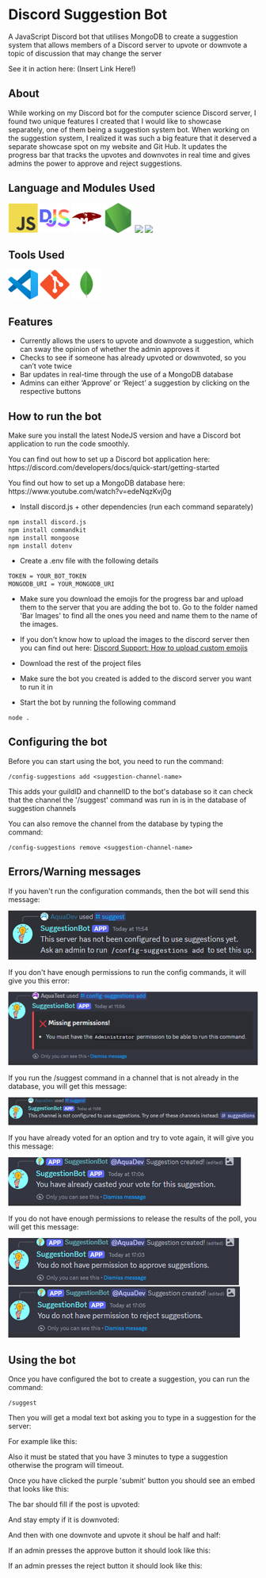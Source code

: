 <h1 align="left">Discord Suggestion Bot</h1>
<p align="left">A JavaScript Discord bot that utilises MongoDB to create a suggestion system that allows members of a Discord server to upvote or downvote a topic of discussion that may change the server</p>

<p align="left">See it in action here: (Insert Link Here!)</p>
<h2>About</h2>
<p>
  While working on my Discord bot for the computer science Discord server, I found two unique features I created that I would like to showcase separately, one of them being a suggestion system bot. When working on the suggestion system, I realized it was such a big feature that it deserved a separate showcase spot on my website and Git Hub. It updates the progress bar that tracks the upvotes and downvotes in real time and gives admins the power to approve and reject suggestions.  
</p>

<h2>Language and Modules Used</h2>
<div align="start">
  <img src="https://raw.githubusercontent.com/devicons/devicon/master/icons/javascript/javascript-original.svg" hieght="50" width="60">
  <img src="https://raw.githubusercontent.com/devicons/devicon/master/icons/discordjs/discordjs-original.svg" hieght="50" width="60">
  <img src="https://raw.githubusercontent.com/devicons/devicon/master/icons/mongoose/mongoose-original.svg" hieght="50" width="60">
  <img src="https://raw.githubusercontent.com/devicons/devicon/master/icons/nodejs/nodejs-original.svg" hieght="50" width="60">
  <img src="https://raw.githubusercontent.com/motdotla/dotenv/master/dotenv.svg" hieght="50" width="60">
  <img src="https://raw.githubusercontent.com/underctrl-io/commandkit/next/apps/docs/public/logo_lg.webp" hieght="50" width="60">
</div>

<h2>Tools Used</h2>
<div align="start">
  <img src="https://raw.githubusercontent.com/devicons/devicon/master/icons/vscode/vscode-original.svg" hieght="50" width="60">
  <img src="https://raw.githubusercontent.com/devicons/devicon/master/icons/git/git-original.svg" hieght="50" width="60">
  <img src="https://raw.githubusercontent.com/devicons/devicon/master/icons/mongodb/mongodb-original.svg" hieght="50" width="60">
</div>

<h2>Features</h2>

-	Currently allows the users to upvote and downvote a suggestion, which can sway the opinion of whether the admin approves it
-	Checks to see if someone has already upvoted or downvoted, so you can’t vote twice
-	Bar updates in real-time through the use of a MongoDB database
-	Admins can either ‘Approve’ or ‘Reject’ a suggestion by clicking on the respective buttons 


<h2>How to run the bot</h2>
<p align="left">Make sure you install the latest NodeJS version and have a Discord bot application to run the code smoothly.</p>
<p align="left">You can find out how to set up a Discord bot application here: https://discord.com/developers/docs/quick-start/getting-started</p>
<p align="left">You find out how to set up a MongoDB database here: https://www.youtube.com/watch?v=edeNqzKvj0g</p>

- Install discord.js + other dependencies (run each command separately)
```
npm install discord.js
npm install commandkit
npm install mongoose
npm install dotenv
```

- Create a .env file with the following details
```
TOKEN = YOUR_BOT_TOKEN
MONGODB_URI = YOUR_MONGODB_URI
```

- Make sure you download the emojis for the progress bar and upload them to the server that you are adding the bot to. Go to the folder named 'Bar Images' to find all the ones you need and name them to the name of the images.
- If you don't know how to upload the images to the discord server then you can find out here: <a href="https://support.discord.com/hc/en-us/articles/360036479811-Custom-Emojis#:~:text=To%20upload%20custom%20emojis%2C%20choose,to%20upload%20a%20custom%20emoji." title="Discord Support: How to upload custom emojis">Discord Support: How to upload custom emojis</a>

- Download the rest of the project files
- Make sure the bot you created is added to the discord server you want to run it in
- Start the bot by running the following command
```
node .
```

<h2>Configuring the bot</h2>
<p>Before you can start using the bot, you need to run the command:</p>

```
/config-suggestions add <suggestion-channel-name>
```
<p>This adds your guildID and channelID to the bot's database so it can check that the channel the '/suggest' command was run in is in the database of suggestion channels</p>

<p>You can also remove the channel from the database by typing the command:</p>

```
/config-suggestions remove <suggestion-channel-name>
```

<h2>Errors/Warning messages</h2>
<p>If you haven't run the configuration commands, then the bot will send this message:</p>
<img src="/imgs/Warning1.png">
<p>If you don't have enough permissions to run the config commands, it will give you this error:</p>
<img src="/imgs/Warning2.png">
<p>If you run the /suggest command in a channel that is not already in the database, you will get this message:</p>
<img src="/imgs/Warning3.png">
<p>If you have already voted for an option and try to vote again, it will give you this message:</p>
<img src="/imgs/Warning6.png">
<p>If you do not have enough permissions to release the results of the poll, you will get this message:</p>
<img src="/imgs/Warning4.png">
<img src="/imgs/Warning5.png">

<h2>Using the bot</h2>
<p>Once you have configured the bot to create a suggestion, you can run the command:</p>

```
/suggest
```

<p>Then you will get a modal text bot asking you to type in a suggestion for the server:</p>


<p>For example like this:</p>


<p>Also it must be stated that you have 3 minutes to type a suggestion otherwise the program will timeout.</p>

<p>Once you have clicked the purple 'submit' button you should see an embed that looks like this:</p>

<p>The bar should fill if the post is upvoted:</p>

<p>And stay empty if it is downvoted:</p>

<p>And then with one downvote and upvote it shoul be half and half:</p>

<p>If an admin presses the approve button it should look like this:</p>

<p>If an admin presses the reject button it should look like this:</p>



